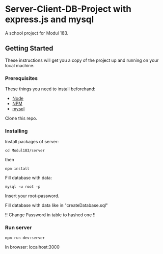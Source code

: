 # Server-Client-DB-Project with express.js and mysql

A school project for Modul 183.

## Getting Started

These instructions will get you a copy of the project up and running on your local machine.

### Prerequisites

These things you need to install beforehand:

- [Node](https://nodejs.org/en/)
- [NPM](https://www.npmjs.com/get-npm)
- [mysql](https://wiki.ubuntuusers.de/MySQL/)

Clone this repo.

### Installing

Install packages of server:

```
cd Modul183/server
```
then
```
npm install
```

Fill database with data:

```
mysql -u root -p
```

Insert your root-password.

Fill database with data like in "createDatabase.sql"

!! Change Password in table to hashed one !!

### Run server
```
npm run dev:server
```

In browser: localhost:3000